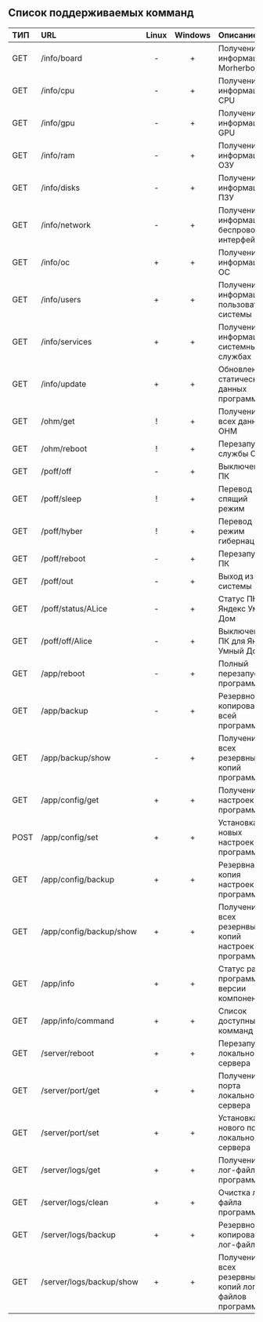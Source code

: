 ## Список поддерживаемых комманд
| ТИП | URL | Linux | Windows | Описание |
| :-- | :-- | :---: | :-----: | :------- |
| GET | /info/board | - | + | Получение информации о Morherboard |
| GET | /info/cpu | - | + | Получение информации о CPU |
| GET | /info/gpu | - | + | Получение информации о GPU |
| GET | /info/ram | - | + | Получение информации о ОЗУ |
| GET | /info/disks | - | + | Получение информации о ПЗУ |
| GET | /info/network | - | + | Получение информации о беспроводных интерфейсах |
| GET | /info/oc | + | + | Получение информации о ОС |
| GET | /info/users | + | + | Получение информации о пользователях системы |
| GET | /info/services | + | + | Получение информации о системных службах |
| GET | /info/update | + | + | Обновление статических данных программы |
| GET | /ohm/get | ! | + | Получение всех данных с OHM |
| GET | /ohm/reboot | ! | + | Перезапуск службы OHM |
| GET | /poff/off | - | + | Выключение ПК |
| GET | /poff/sleep | ! | + | Перевод ПК в спящий режим |
| GET | /poff/hyber | ! | + | Перевод ПК в режим гибернации |
| GET | /poff/reboot | - | + | Перезапуск ПК |
| GET | /poff/out | - | + | Выход из системы |
| GET | /poff/status/ALice | - | + | Статус ПК для Яндекс Умный Дом |
| GET | /poff/off/Alice | - | + | Выключение ПК для Яндекс Умный Дом |
| GET | /app/reboot | - | + | Полный перезапус программы |
| GET | /app/backup | - | + | Резервное копирование всей программы |
| GET | /app/backup/show | - | + | Получение всех резервных копий программы |
| GET | /app/config/get | + | + | Получение настроек программы |
| POST | /app/config/set | + | + | Установка новых настроек программы |
| GET | /app/config/backup | + | + | Резервная копия настроек программы |
| GET | /app/config/backup/show | + | + | Получение всех резернвых копий настроек программы |
| GET | /app/info | + | + | Статус работы программы и версии компонентов |
| GET | /app/info/command | + | + | Список доступных комманд |
| GET | /server/reboot | + | + | Перезапуск локального сервера |
| GET | /server/port/get | + | + | Получение порта локального сервера |
| GET | /server/port/set | + | + | Установка нового порта локального сервера |
| GET | /server/logs/get | + | + | Получение лог-файла программы |
| GET | /server/logs/clean | + | + | Очистка лог-файла программы |
| GET | /server/logs/backup | + | + | Резервное копирование лог-файлов |
| GET | /server/logs/backup/show | + | + | Получение всех резервных копий лог-файлов программы |

